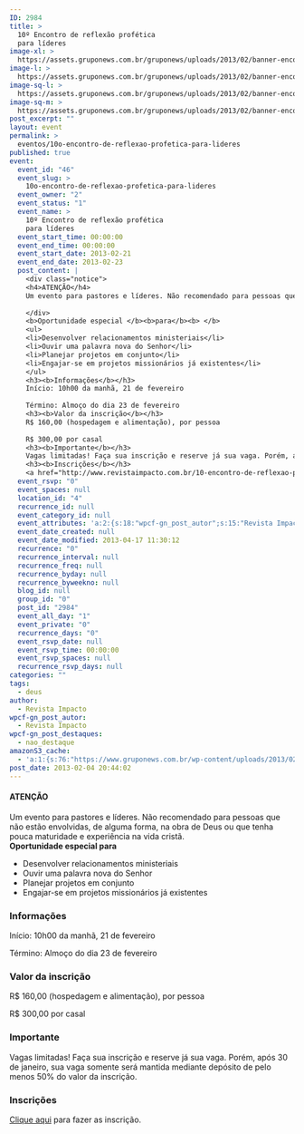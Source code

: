 ```yaml
---
ID: 2984
title: >
  10º Encontro de reflexão profética
  para líderes
image-xl: >
  https://assets.gruponews.com.br/gruponews/uploads/2013/02/banner-encontro.jpeg
image-l: >
  https://assets.gruponews.com.br/gruponews/uploads/2013/02/banner-encontro.jpeg
image-sq-l: >
  https://assets.gruponews.com.br/gruponews/uploads/2013/02/banner-encontro.jpeg
image-sq-m: >
  https://assets.gruponews.com.br/gruponews/uploads/2013/02/banner-encontro-720x340.jpeg
post_excerpt: ""
layout: event
permalink: >
  eventos/10o-encontro-de-reflexao-profetica-para-lideres
published: true
event:
  event_id: "46"
  event_slug: >
    10o-encontro-de-reflexao-profetica-para-lideres
  event_owner: "2"
  event_status: "1"
  event_name: >
    10º Encontro de reflexão profética
    para líderes
  event_start_time: 00:00:00
  event_end_time: 00:00:00
  event_start_date: 2013-02-21
  event_end_date: 2013-02-23
  post_content: |
    <div class="notice">
    <h4>ATENÇÃO</h4>
    Um evento para pastores e líderes. Não recomendado para pessoas que não estão envolvidas, de alguma forma, na obra de Deus ou que tenha pouca maturidade e experiência na vida cristã.
    
    </div>
    <b>Oportunidade especial </b><b>para</b><b> </b>
    <ul>
    <li>Desenvolver relacionamentos ministeriais</li>
    <li>Ouvir uma palavra nova do Senhor</li>
    <li>Planejar projetos em conjunto</li>
    <li>Engajar-se em projetos missionários já existentes</li>
    </ul>
    <h3><b>Informações</b></h3>
    Início: 10h00 da manhã, 21 de fevereiro
    
    Término: Almoço do dia 23 de fevereiro
    <h3><b>Valor da inscrição</b></h3>
    R$ 160,00 (hospedagem e alimentação), por pessoa
    
    R$ 300,00 por casal
    <h3><b>Importante</b></h3>
    Vagas limitadas! Faça sua inscrição e reserve já sua vaga. Porém, após 30 de janeiro, sua vaga somente será mantida mediante depósito de pelo menos 50% do valor da inscrição.
    <h3><b>Inscrições</b></h3>
    <a href="http://www.revistaimpacto.com.br/10-encontro-de-reflexao-profetica-para-lideres" target="_blank">Clique aqui</a> para fazer as inscrição.
  event_rsvp: "0"
  event_spaces: null
  location_id: "4"
  recurrence_id: null
  event_category_id: null
  event_attributes: 'a:2:{s:18:"wpcf-gn_post_autor";s:15:"Revista Impacto";s:22:"wpcf-gn_post_destaques";s:12:"nao_destaque";}'
  event_date_created: null
  event_date_modified: 2013-04-17 11:30:12
  recurrence: "0"
  recurrence_interval: null
  recurrence_freq: null
  recurrence_byday: null
  recurrence_byweekno: null
  blog_id: null
  group_id: "0"
  post_id: "2984"
  event_all_day: "1"
  event_private: "0"
  recurrence_days: "0"
  event_rsvp_date: null
  event_rsvp_time: 00:00:00
  event_rsvp_spaces: null
  recurrence_rsvp_days: null
categories: ""
tags:
  - deus
author:
  - Revista Impacto
wpcf-gn_post_autor:
  - Revista Impacto
wpcf-gn_post_destaques:
  - nao_destaque
amazonS3_cache:
  - 'a:1:{s:76:"https://www.gruponews.com.br/wp-content/uploads/2013/02/banner-encontro.jpeg";i:2985;}'
post_date: 2013-02-04 20:44:02
---
```

<div class="notice">
<h4>ATENÇÃO</h4>
Um evento para pastores e líderes. Não recomendado para pessoas que não estão envolvidas, de alguma forma, na obra de Deus ou que tenha pouca maturidade e experiência na vida cristã.

</div>
<b>Oportunidade especial </b><b>para</b><b> </b>
<ul>
	<li>Desenvolver relacionamentos ministeriais</li>
	<li>Ouvir uma palavra nova do Senhor</li>
	<li>Planejar projetos em conjunto</li>
	<li>Engajar-se em projetos missionários já existentes</li>
</ul>
<h3><b>Informações</b></h3>
Início: 10h00 da manhã, 21 de fevereiro

Término: Almoço do dia 23 de fevereiro
<h3><b>Valor da inscrição</b></h3>
R$ 160,00 (hospedagem e alimentação), por pessoa

R$ 300,00 por casal
<h3><b>Importante</b></h3>
Vagas limitadas! Faça sua inscrição e reserve já sua vaga. Porém, após 30 de janeiro, sua vaga somente será mantida mediante depósito de pelo menos 50% do valor da inscrição.
<h3><b>Inscrições</b></h3>
<a href="http://www.revistaimpacto.com.br/10-encontro-de-reflexao-profetica-para-lideres" target="_blank">Clique aqui</a> para fazer as inscrição.